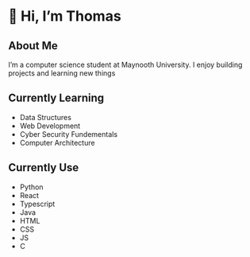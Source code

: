  # 👋 Hi, I’m Thomas
  ## About Me
I’m a computer science student at Maynooth University. I enjoy building projects 
and learning new things

 ## Currently Learning
 - Data Structures
 - Web Development
 - Cyber Security Fundementals
 - Computer Architecture
## Currently Use
- Python
- React
- Typescript
- Java
- HTML
- CSS
- JS
- C

<!---
thomaswalsh86/thomaswalsh86 is a ✨ special ✨ repository because its `README.md` (this file) appears on your GitHub profile.
You can click the Preview link to take a look at your changes.
--->
